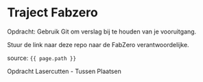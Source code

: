 # Traject Fabzero

Opdracht: Gebruik Git om verslag bij te houden van je vooruitgang.

Stuur de link naar deze repo naar de FabZero verantwoordelijke.

source: `{{ page.path }}`

Opdracht Lasercutten - Tussen Plaatsen
